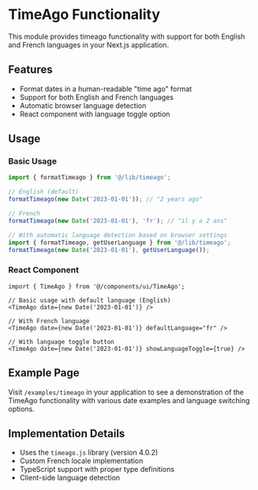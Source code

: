 # TimeAgo Functionality

This module provides timeago functionality with support for both English and French languages in your Next.js application.

## Features

- Format dates in a human-readable "time ago" format
- Support for both English and French languages
- Automatic browser language detection
- React component with language toggle option

## Usage

### Basic Usage

```typescript
import { formatTimeago } from '@/lib/timeago';

// English (default)
formatTimeago(new Date('2023-01-01')); // "2 years ago"

// French
formatTimeago(new Date('2023-01-01'), 'fr'); // "il y a 2 ans"

// With automatic language detection based on browser settings
import { formatTimeago, getUserLanguage } from '@/lib/timeago';
formatTimeago(new Date('2023-01-01'), getUserLanguage());
```

### React Component

```tsx
import { TimeAgo } from '@/components/ui/TimeAgo';

// Basic usage with default language (English)
<TimeAgo date={new Date('2023-01-01')} />

// With French language
<TimeAgo date={new Date('2023-01-01')} defaultLanguage="fr" />

// With language toggle button
<TimeAgo date={new Date('2023-01-01')} showLanguageToggle={true} />
```

## Example Page

Visit `/examples/timeago` in your application to see a demonstration of the TimeAgo functionality with various date examples and language switching options.

## Implementation Details

- Uses the `timeago.js` library (version 4.0.2)
- Custom French locale implementation
- TypeScript support with proper type definitions
- Client-side language detection
